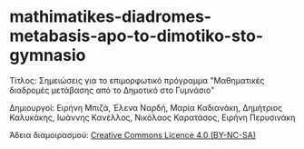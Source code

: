 # mathimatikes-diadromes-metabasis-apo-to-dimotiko-sto-gymnasio

Τίτλος: Σημειώσεις για το επιμορφωτικό πρόγραμμα "Μαθηματικές διαδρομές μετάβασης από το Δημοτικό στο Γυμνάσιο"

Δημιουργοί: Ειρήνη Μπιζά, Έλενα Ναρδή, Μαρία Καδιανάκη, Δημήτριος Καλυκάκης, Ιωάννης Κανέλλος, Νικόλαος Καρατάσος, Ειρήνη Περυσινάκη

Άδεια διαμοιρασμού: <a href="https://creativecommons.org/licenses/by-nc-sa/4.0/" target="_blank">Creative Commons Licence 4.0 (BY-NC-SA)</a>

